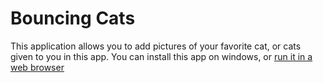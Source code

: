 # Bouncing Cats

This application allows you to add pictures of your favorite cat, or cats given to you in this app. You can install this app on windows, or [run it in a web browser](https://bouncing-cats.uc.r.appspot.com/)
